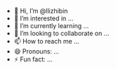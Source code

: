 - 👋 Hi, I’m @llizhibin
- 👀 I’m interested in ...
- 🌱 I’m currently learning ...
- 💞️ I’m looking to collaborate on ...
- 📫 How to reach me ...
- 😄 Pronouns: ...
- ⚡ Fun fact: ...

<!---
llizhibin/llizhibin is a ✨ special ✨ repository because its `README.md` (this file) appears on your GitHub profile.
You can click the Preview link to take a look at your changes.
--->
